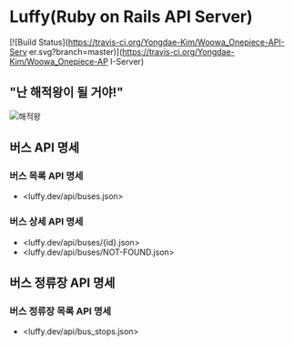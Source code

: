 # Luffy(Ruby on Rails API Server)
[![Build Status](https://travis-ci.org/Yongdae-Kim/Woowa_Onepiece-API-Serv    er.svg?branch=master)](https://travis-ci.org/Yongdae-Kim/Woowa_Onepiece-AP    I-Server)

## "난 해적왕이 될 거야!"

![해적왕](https://attachment.namu.wiki/%EB%AA%BD%ED%82%A4%20D.%20%EB%A3%A8%ED%94%BC__Example4.jpg "루피")

## 버스 API 명세

### 버스 목록 API 명세

- <luffy.dev/api/buses.json>

### 버스 상세 API 명세

- <luffy.dev/api/buses/{id}.json>
- <luffy.dev/api/buses/NOT-FOUND.json>

## 버스 정류장 API 명세

### 버스 정류장 목록 API 명세
- <luffy.dev/api/bus_stops.json>

